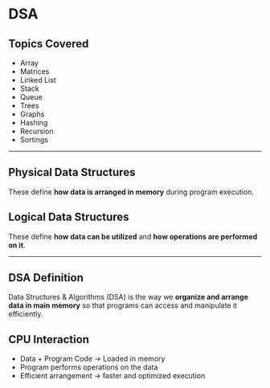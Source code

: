 # DSA 

## Topics Covered
- Array
- Matrices
- Linked List
- Stack
- Queue
- Trees
- Graphs
- Hashing
- Recursion
- Sortings

---

## Physical Data Structures
These define **how data is arranged in memory** during program execution.

## Logical Data Structures
These define **how data can be utilized** and **how operations are performed on it**.

---

## DSA Definition
Data Structures & Algorithms (DSA) is the way we **organize and arrange data in main memory** so that programs can access and manipulate it efficiently.

## CPU Interaction
- Data + Program Code → Loaded in memory  
- Program performs operations on the data  
- Efficient arrangement → faster and optimized execution
